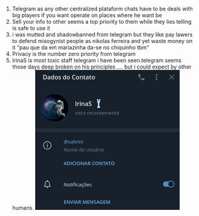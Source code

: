 
1. Telegram as any other centralized plataform chats have to be deals with big players if you want operate on places where he want be
2. Sell your info to other seems a top priority to them while they lies telling is safe to use it
3. i was mutted and shadowbanned from telegram but they like pay lawers to defend misogynist people as nikolas ferreira and yet waste money on it "pau que da em mariazinha da-se no chiquinho tbm"
4. Privacy is the number zero priority from telegram
5. IrinaS is most toxic staff telegram i have been seen.telegram seems those days deep broken on his principles .... but i could expect by other humans. 
![plot](https://github.com/red0bear/LESSCENSORSHIP/blob/main/IMAGES/toxic_staff_telegram.png)
